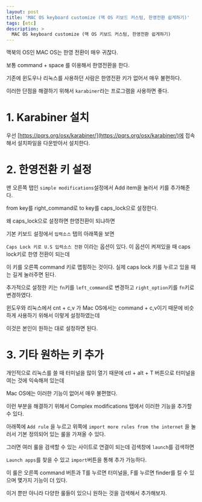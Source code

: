 ```yaml
---
layout: post
title: 'MAC OS keyboard customize (맥 OS 키보드 커스텀, 한영전환 쉽게하기)'
tags: [etc]
description: >
  MAC OS keyboard customize (맥 OS 키보드 커스텀, 한영전환 쉽게하기)
---
```


맥북의 OS인 MAC OS는 한영 전환이 매우 귀찮다. 

보통 command + space 를 이용해서 한영전환을 한다. 

기존에 윈도우나 리눅스를 사용하던 사람은 한영전환 키가 없어서 매우 불편하다. 

이러한 단점을 해결하기 위해서 `karabiner`라는 프로그램을 사용하면 좋다. 

# 1. Karabiner 설치

우선 [https://pqrs.org/osx/karabiner/](https://pqrs.org/osx/karabiner/)에 접속해서 설치파일을 다운받아서 설치한다. 

# 2. 한영전환 키 설정

맨 오른쪽 탭인 `simple modifications`설정에서 Add item을 눌러서 키를 추가해준다.

from key를 right_command로 to key를 caps_lock으로 설정한다. 

왜  caps_lock으로 설정하면 한영전환이 되냐하면

기본 키보드 설정에서 `입력소스` 탭의 아래쪽을 보면

`Caps Lock 키로 U.S 입력소스 전환`  이라는 옵션이 있다. 이 옵션이 켜져있을 때 caps lock키로 한영 전환이 되는데

이 키를 오른쪽 command 키로 맵핑하는 것이다. 실제 caps lock 키를 누르고 있을 때는 길게 눌러주면 된다. 

추가적으로 설정한 키는 `fn`키를 `left_command`로 변경하고 `right_option`키를 `fn`키로 변경하였다.

윈도우와 리눅스에서 cnt + c,v 가 Mac OS에서는 command + c,v이기 때문에 비슷하게 사용하기 위해서 이렇게 설정하였는데

이것은 본인이 원하는 대로 설정하면 된다.

# 3. 기타 원하는 키 추가

개인적으로 리눅스를 쓸 때 터미널을 많이 열기 때문에 ctl +  alt + T 버튼으로 터미널을 여는 것에 익숙해져 있는데

Mac OS에는 이러한 기능이 없어서 매우 불편했다.

이런 부분을 해결하기 위해서 Complex  modifications 탭에서 이러한 기능을 추가할 수 있다. 

아래쪽에 `Add rule` 을 누르고  위쪽에 `import more rules from the internet` 을 눌러서 기본 정의되어 있는 룰을 가져올 수 있다.

그러면 여러 룰을 검색할 수 있는 사이트로 연결이 되는데 검색창에 `launch`를 검색하면

`Launch apps`를 찾을 수 있고 `import`버튼을 통해 추가 가능하다.

이 룰은 오른쪽 command 버튼과 T를 누르면 터미널을, F를 누르면 finder를 킬 수 있으며 몇가지 기능이 더 있다. 

이거 뿐만 아니라 다양한 룰들이 있으니 원하는  것을 검색해서 추가해보자.
